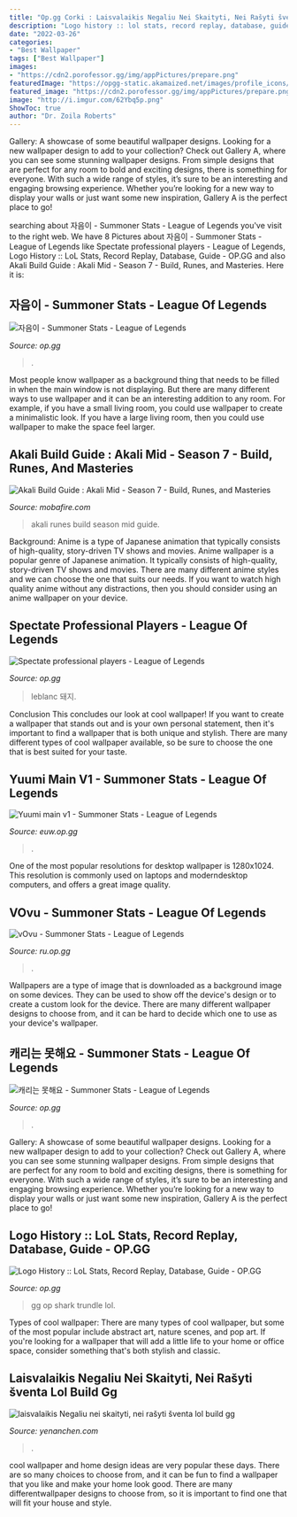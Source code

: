 ```yaml
---
title: "Op.gg Corki : Laisvalaikis Negaliu Nei Skaityti, Nei Rašyti šventa Lol Build Gg"
description: "Logo history :: lol stats, record replay, database, guide"
date: "2022-03-26"
categories:
- "Best Wallpaper"
tags: ["Best Wallpaper"]
images:
- "https://cdn2.porofessor.gg/img/appPictures/prepare.png"
featuredImage: "https://opgg-static.akamaized.net/images/profile_icons/profileIcon4284.jpg?image=q_auto&amp;v=1518361200"
featured_image: "https://cdn2.porofessor.gg/img/appPictures/prepare.png"
image: "http://i.imgur.com/62Ybq5p.png"
ShowToc: true
author: "Dr. Zoila Roberts"
---
```



Gallery: A showcase of some beautiful wallpaper designs.
Looking for a new wallpaper design to add to your collection? Check out Gallery A, where you can see some stunning wallpaper designs. From simple designs that are perfect for any room to bold and exciting designs, there is something for everyone. With such a wide range of styles, it’s sure to be an interesting and engaging browsing experience. Whether you’re looking for a new way to display your walls or just want some new inspiration, Gallery A is the perfect place to go!
		
		
		
		
		
		
		
	

		
searching about 자음이 - Summoner Stats - League of Legends you've visit to the right web. We have 8 Pictures about 자음이 - Summoner Stats - League of Legends like Spectate professional players - League of Legends, Logo History :: LoL Stats, Record Replay, Database, Guide - OP.GG and also Akali Build Guide : Akali Mid - Season 7 - Build, Runes, and Masteries. Here it is:
		
    
## 자음이 - Summoner Stats - League Of Legends

<img loading=lazy src="https://opgg-static.akamaized.net/images/profile_icons/profileIcon4284.jpg?image=q_auto&amp;v=1518361200" onerror="this.onerror=null;this.src='https://tse3.mm.bing.net/th?id=OIP.FsMjQ07mVv9QyEb9mzgwjQAAAA&amp;pid=15.1';" alt="자음이 - Summoner Stats - League of Legends">

_Source: op.gg_

>. 

	

Most people know wallpaper as a background thing that needs to be filled in when the main window is not displaying. But there are many different ways to use wallpaper and it can be an interesting addition to any room. For example, if you have a small living room, you could use wallpaper to create a minimalistic look. If you have a large living room, then you could use wallpaper to make the space feel larger.

    
## Akali Build Guide : Akali Mid - Season 7 - Build, Runes, And Masteries

<img loading=lazy src="http://i.imgur.com/62Ybq5p.png" onerror="this.onerror=null;this.src='https://tse1.mm.bing.net/th?id=OIP.Rmaa_Kg3JiXSU-tr4wzIOAHaEn&amp;pid=15.1';" alt="Akali Build Guide : Akali Mid - Season 7 - Build, Runes, and Masteries">

_Source: mobafire.com_

>akali runes build season mid guide. 

	

Background: Anime is a type of Japanese animation that typically consists of high-quality, story-driven TV shows and movies.
Anime wallpaper is a popular genre of Japanese animation. It typically consists of high-quality, story-driven TV shows and movies. There are many different anime styles and we can choose the one that suits our needs. If you want to watch high quality anime without any distractions, then you should consider using an anime wallpaper on your device.

    
## Spectate Professional Players - League Of Legends

<img loading=lazy src="http://opgg-static.akamaized.net/images/lol/champion/Leblanc.png?image=c_scale,w_90&amp;v=1" onerror="this.onerror=null;this.src='https://tse3.mm.bing.net/th?id=OIP.R_Otfo3CJbqjCQBC0LfYswAAAA&amp;pid=15.1';" alt="Spectate professional players - League of Legends">

_Source: op.gg_

>leblanc 돼지. 

	

Conclusion
This concludes our look at cool wallpaper! If you want to create a wallpaper that stands out and is your own personal statement, then it's important to find a wallpaper that is both unique and stylish. There are many different types of cool wallpaper available, so be sure to choose the one that is best suited for your taste.

    
## Yuumi Main V1 - Summoner Stats - League Of Legends

<img loading=lazy src="https://opgg-static.akamaized.net/images/banner/huntersarena_cbt_text_main.jpg" onerror="this.onerror=null;this.src='https://tse3.mm.bing.net/th?id=OIP.amdXIlBAiHZJ6cu2cFNtNAAAAA&amp;pid=15.1';" alt="Yuumi main v1 - Summoner Stats - League of Legends">

_Source: euw.op.gg_

>. 

	

One of the most popular resolutions for desktop wallpaper is 1280x1024. This resolution is commonly used on laptops and moderndesktop computers, and offers a great image quality.

    
## VOvu - Summoner Stats - League Of Legends

<img loading=lazy src="https://opgg-static.akamaized.net/images/medals/default.png?image=q_auto&amp;image=q_auto,f_png,w_auto&amp;v=1650634188962" onerror="this.onerror=null;this.src='https://tse1.mm.bing.net/th?id=OIP.h_8uQu6DupNIqpKaUrF6sQEYEY&amp;pid=15.1';" alt="vOvu - Summoner Stats - League of Legends">

_Source: ru.op.gg_

>. 

	

Wallpapers are a type of image that is downloaded as a background image on some devices. They can be used to show off the device's design or to create a custom look for the device. There are many different wallpaper designs to choose from, and it can be hard to decide which one to use as your device's wallpaper.

    
## 캐리는 못해요 - Summoner Stats - League Of Legends

<img loading=lazy src="https://opgg-static.akamaized.net/images/profile_icons/profileIcon3546.jpg" onerror="this.onerror=null;this.src='https://tse4.mm.bing.net/th?id=OIP.xOVZThSHNT0GryAXutUIyQAAAA&amp;pid=15.1';" alt="캐리는 못해요 - Summoner Stats - League of Legends">

_Source: op.gg_

>. 

	

Gallery: A showcase of some beautiful wallpaper designs.
Looking for a new wallpaper design to add to your collection? Check out Gallery A, where you can see some stunning wallpaper designs. From simple designs that are perfect for any room to bold and exciting designs, there is something for everyone. With such a wide range of styles, it’s sure to be an interesting and engaging browsing experience. Whether you’re looking for a new way to display your walls or just want some new inspiration, Gallery A is the perfect place to go!





	
	
    
## Logo History :: LoL Stats, Record Replay, Database, Guide - OP.GG

<img loading=lazy src="http://attach.s.op.gg/logo/20200929214339.a524aefa5e9063df68839446c505c2f8.png" onerror="this.onerror=null;this.src='https://tse1.mm.bing.net/th?id=OIP.N9221h6vAgdvr7CdFdg2BgHaDH&amp;pid=15.1';" alt="Logo History :: LoL Stats, Record Replay, Database, Guide - OP.GG">

_Source: op.gg_

>gg op shark trundle lol. 

	

Types of cool wallpaper:
There are many types of cool wallpaper, but some of the most popular include abstract art, nature scenes, and pop art. If you're looking for a wallpaper that will add a little life to your home or office space, consider something that's both stylish and classic.

    
## Laisvalaikis Negaliu Nei Skaityti, Nei Rašyti šventa Lol Build Gg

<img loading=lazy src="https://cdn2.porofessor.gg/img/appPictures/prepare.png" onerror="this.onerror=null;this.src='https://tse4.mm.bing.net/th?id=OIP.pjK0nEe0Ys3VqyZmKCzIRAAAAA&amp;pid=15.1';" alt="laisvalaikis Negaliu nei skaityti, nei rašyti šventa lol build gg">

_Source: yenanchen.com_

>. 

	

cool wallpaper and home design ideas are very popular these days. There are so many choices to choose from, and it can be fun to find a wallpaper that you like and make your home look good. There are many differentwallpaper designs to choose from, so it is important to find one that will fit your house and style.

